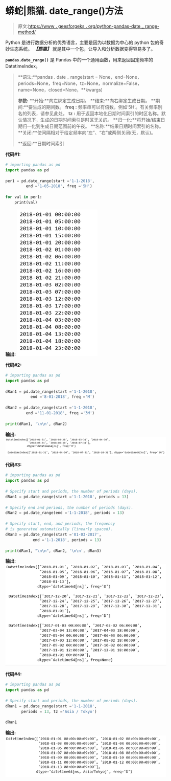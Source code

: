 # 蟒蛇|熊猫. date_range()方法

> 原文:[https://www . geesforgeks . org/python-pandas-date _ range-method/](https://www.geeksforgeeks.org/python-pandas-date_range-method/)

Python 是进行数据分析的优秀语言，主要是因为以数据为中心的 python 包的奇妙生态系统。 ***【熊猫】*** 就是其中一个包，让导入和分析数据变得容易多了。

**`pandas.date_range()`** 是 Pandas 中的一个通用函数，用来返回固定频率的 DatetimeIndex。

> **语法:**pandas . date _ range(start = None，end=None，periods=None，freq=None，tz=None，normalize=False，name=None，closed=None，**kwargs)
> 
> **参数:**
> **开始:**向左绑定生成日期。
> **结束:**向右绑定生成日期。
> **期间:**要生成的期间数。
> **freq :** 频率串可以有倍数，例如‘5H’。有关频率别名的列表，请参见此处。
> **tz :** 用于返回本地化日期时间索引的时区名称。默认情况下，生成的日期时间索引是时区无关的。
> **归一化:**将开始/结束日期归一化到生成日期范围前的午夜。
> **名称:**结果日期时间索引的名称。
> **关闭:**使间隔相对于给定频率向“左”、“右”或两侧关闭(无，默认)。
> 
> **返回:**日期时间索引

**代码#1:**

```py
# importing pandas as pd
import pandas as pd

per1 = pd.date_range(start ='1-1-2018', 
         end ='1-05-2018', freq ='5H')

for val in per1:
    print(val)
```

**输出:**
![](img/8d36360e8cccf7445c150df90527ddfd.png)

**代码#2:**

```py
# importing pandas as pd
import pandas as pd

dRan1 = pd.date_range(start ='1-1-2018',
           end ='8-01-2018', freq ='M')

dRan2 = pd.date_range(start ='1-1-2018', 
         end ='11-01-2018', freq ='3M')

print(dRan1, '\n\n', dRan2)
```

**输出:**
![](img/1ebd1ced1e53ea0445bec088e6a18513.png)

**代码#3:**

```py
# importing pandas as pd
import pandas as pd

# Specify start and periods, the number of periods (days).
dRan1 = pd.date_range(start ='1-1-2018', periods = 13)

# Specify end and periods, the number of periods (days).
dRan2 = pd.date_range(end ='1-1-2018', periods = 13)

# Specify start, end, and periods; the frequency 
# is generated automatically (linearly spaced).
dRan3 = pd.date_range(start ='01-03-2017', 
            end ='1-1-2018', periods = 13)

print(dRan1, "\n\n", dRan2, '\n\n', dRan3)
```

**输出:**
![](img/5a141adffe8995f0efa3293b596139fc.png)

**代码#4:**

```py
# importing pandas as pd
import pandas as pd

# Specify start and periods, the number of periods (days).
dRan1 = pd.date_range(start ='1-1-2018', 
       periods = 13, tz ='Asia / Tokyo')

dRan1
```

**输出:**
![](img/a781786cfb625837913e08b324a5e8bc.png)